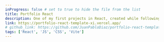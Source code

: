 ```yaml
---
inProgress: false # set to true to hide the file from the list
title: Portfolio React
description: One of my first projects in React, created while following along with a course.
link: https://portfolio-react-template-xi.vercel.app/
# github_link: https://github.com/JuanPabloDiaz/portfolio-react-template
tags: ['React', 'JS', 'CSS', 'Vite']
---
```


